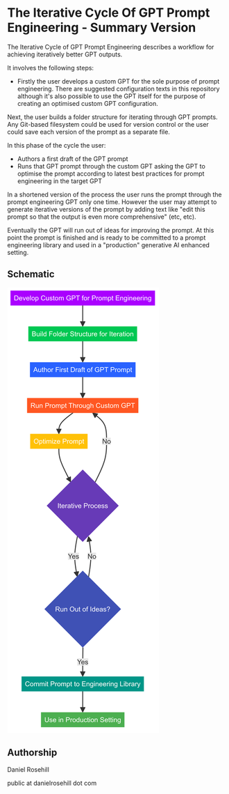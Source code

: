 # The Iterative Cycle Of GPT Prompt Engineering - Summary Version




The Iterative Cycle of GPT Prompt Engineering describes a workflow for achieving iteratively better GPT outputs.

It involves the following steps:

- Firstly the user develops a custom GPT for the sole purpose of prompt engineering. There are suggested configuration texts in this repository although it's also possible to use the GPT itself for the purpose of creating an optimised custom GPT configuration. 

Next, the user builds a folder structure for iterating through GPT prompts. Any Git-based filesystem could be used for version control or the user could save each version of the prompt as a separate file. 

In this phase of the cycle the user:

- Authors a first draft of the GPT prompt
- Runs that GPT prompt through the custom GPT asking the GPT to optimise the prompt according to latest best practices for prompt engineering in the target GPT

In a shortened version of the process the user runs the prompt through the prompt engineering GPT only one time. However the user may attempt to generate iterative versions of the prompt by adding text like "edit this prompt so that the output is even more comprehensive" (etc, etc).

Eventually the GPT will run out of ideas for improving the prompt. At this point the prompt is finished and is ready to be committed to a prompt engineering library and used in a "production" generative AI enhanced setting.

## Schematic

![Schematic](schematics/1/diagram.png)

## Authorship

Daniel Rosehill

public at danielrosehill dot com